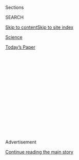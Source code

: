 <div id="app">

<div>

<div>

<div>

<div class="NYTAppHideMasthead css-1q2w90k e1suatyy0">

<div class="section css-ui9rw0 e1suatyy2">

<div class="css-eph4ug er09x8g0">

<div class="css-6n7j50">

</div>

<span class="css-1dv1kvn">Sections</span>

<div class="css-10488qs">

<span class="css-1dv1kvn">SEARCH</span>

</div>

[Skip to content](#site-content)[Skip to site
index](#site-index)

</div>

<div id="masthead-section-label" class="css-1wr3we4 eaxe0e00">

[Science](https://www.nytimes.com/section/science)

</div>

<div class="css-10698na e1huz5gh0">

</div>

</div>

<div id="masthead-bar-one" class="section hasLinks css-15hmgas e1csuq9d3">

<div class="css-uqyvli e1csuq9d0">

</div>

<div class="css-1uqjmks e1csuq9d1">

</div>

<div class="css-9e9ivx">

[](https://myaccount.nytimes.com/auth/login?response_type=cookie&client_id=vi)

</div>

<div class="css-1bvtpon e1csuq9d2">

[Today’s
Paper](https://www.nytimes.com/section/todayspaper)

</div>

</div>

</div>

</div>

<div data-aria-hidden="false">

<div id="site-content" data-role="main">

<div>

<div class="css-1aor85t" style="opacity:0.000000001;z-index:-1;visibility:hidden">

<div class="css-1hqnpie">

<div class="css-epjblv">

<span class="css-17xtcya">[Science](/section/science)</span><span class="css-x15j1o">|</span><span class="css-fwqvlz">The
Romans Called it ‘Alexandrian Glass.’ Where Was It Really
From?</span>

</div>

<div class="css-k008qs">

<div class="css-1iwv8en">

<span class="css-18z7m18"></span>

<div>

</div>

</div>

<span class="css-1n6z4y">https://nyti.ms/3hPJy1J</span>

<div class="css-1705lsu">

<div class="css-4xjgmj">

<div class="css-4skfbu" data-role="toolbar" data-aria-label="Social Media Share buttons, Save button, and Comments Panel with current comment count" data-testid="share-tools">

  - 
  - 
  - 
  - 
    
    <div class="css-6n7j50">
    
    </div>

  - 
  - 

</div>

</div>

</div>

</div>

</div>

</div>

<div id="NYT_TOP_BANNER_REGION" class="css-13pd83m">

</div>

<div id="top-wrapper" class="css-1sy8kpn">

<div id="top-slug" class="css-l9onyx">

Advertisement

</div>

[Continue reading the main
story](#after-top)

<div class="ad top-wrapper" style="text-align:center;height:100%;display:block;min-height:250px">

<div id="top" class="place-ad" data-position="top" data-size-key="top">

</div>

</div>

<div id="after-top">

</div>

</div>

<div>

<div id="sponsor-wrapper" class="css-1hyfx7x">

<div id="sponsor-slug" class="css-19vbshk">

Supported by

</div>

[Continue reading the main
story](#after-sponsor)

<div id="sponsor" class="ad sponsor-wrapper" style="text-align:center;height:100%;display:block">

</div>

<div id="after-sponsor">

</div>

</div>

<div class="css-186x18t">

Trilobites

</div>

<div class="css-1vkm6nb ehdk2mb0">

# The Romans Called it ‘Alexandrian Glass.’ Where Was It Really From?

</div>

Trace quantities of isotopes hint at the true origin of a kind of glass
that was highly prized in the Roman Empire.

<div class="css-79elbk" data-testid="photoviewer-wrapper">

<div class="css-z3e15g" data-testid="photoviewer-wrapper-hidden">

</div>

<div class="css-1a48zt4 ehw59r15" data-testid="photoviewer-children">

![<span class="css-16f3y1r e13ogyst0" data-aria-hidden="true">Glass
receptacles recovered from Egypt dating to the first or second century
A.D., during the Roman
occupation.</span><span class="css-cnj6d5 e1z0qqy90" itemprop="copyrightHolder"><span class="css-1ly73wi e1tej78p0">Credit...</span><span><span>Artokoloro,
via
Alamy</span></span></span>](https://static01.nyt.com/images/2020/08/04/science/30TB-GLASS/30TB-GLASS-articleLarge.jpg?quality=75&auto=webp&disable=upscale)

</div>

</div>

<div class="css-18e8msd">

<div class="css-vp77d3 epjyd6m0">

<div class="css-1baulvz">

By <span class="css-1baulvz last-byline" itemprop="name">Katherine
Kornei</span>

</div>

</div>

  - 
    
    <div class="css-ld3wwf e16638kd2">
    
    July 31,
    2020
    
    </div>

  - 
    
    <div class="css-4xjgmj">
    
    <div class="css-d8bdto" data-role="toolbar" data-aria-label="Social Media Share buttons, Save button, and Comments Panel with current comment count" data-testid="share-tools">
    
      - 
      - 
      - 
      - 
        
        <div class="css-6n7j50">
        
        </div>
    
      - 
      - 
    
    </div>
    
    </div>

</div>

</div>

<div class="section meteredContent css-1r7ky0e" name="articleBody" itemprop="articleBody">

<div class="css-1fanzo5 StoryBodyCompanionColumn">

<div class="css-53u6y8">

Glass was highly valued across the Roman Empire, particularly a
colorless, transparent version that resembled rock crystal. But the
source of this coveted material — known as Alexandrian glass — has long
remained a mystery. Now, by studying trace quantities of the element
hafnium within the glass, researchers have shown that this prized
commodity really did originate in ancient Egypt.

It was during the time of the Roman Empire that drinks and food were
served in glass vessels for the first time on a large scale, said
Patrick Degryse, an archaeometrist at KU Leuven in Belgium, who was not
involved in the new study. “It was on every table,” he said. Glass was
also used in windows and mosaics.

All that glass had to come from somewhere. Between the first and ninth
centuries A.D., Roman glassmakers in coastal regions of Egypt and the
Levant filled furnaces with sand. The enormous slabs of glass they
created tipped the scales at up to nearly 20 tons. That glass was then
broken up and distributed to glass workshops, where it was remelted and
shaped into final products.

But what many people really wanted was colorless glass, so glassmakers
experimented with adding different elements to their batches. Producers
in the Levant are known to have added manganese, which reacts with iron
impurities in sand. The manganese-treated glass still retained a bit of
color, however, said Gry Hoffmann Barfod, a geoscientist at Aarhus
University in Denmark who led the study, which was [published this
month](https://www.nature.com/articles/s41598-020-68089-w) in Scientific
Reports. “It wasn’t perfect,” she said.

</div>

</div>

<div class="css-1fanzo5 StoryBodyCompanionColumn">

<div class="css-53u6y8">

Glassmakers also tried adding antimony, with much better results. “That
made it completely crystal clear,” Dr. Barfod said.

And expensive: A price list issued by the Roman emperor Diocletian in
the early fourth century A.D. refers to this colorless glass as
“Alexandrian” and values it at [nearly double the
price](https://www.cmog.org/article/glass-price-edict-diocletian) of
manganese-treated glass. But the provenance of Alexandrian glass,
despite its name, had never been conclusively pinned to Egypt.

“We have the factories for the manganese-decolorized glass, but we don’t
have them for the Alexandrian glass,” Dr. Barfod said. “It’s been a
mystery that historians have dreamed of solving.”

Motivated by that enigma, Dr. Barfod and her colleagues analyzed 37
fragments of glass [excavated in northern
Jordan](https://projects.au.dk/internationaljerashexcavation/). The
sherds, each no longer than a finger, included Alexandrian glass and
manganese-treated glass from the first through the fourth centuries A.D.
The sample also included other specimens of glass known to have been
produced more recently in either Egypt or the Levant.

The researchers focused on hafnium, a trace element found in the mineral
zircon, a component of sand. They measured the concentration of hafnium
and the ratio of two hafnium isotopes in the sherds.

</div>

</div>

<div class="css-1fanzo5 StoryBodyCompanionColumn">

<div class="css-53u6y8">

Glass forged in different geographic regions had different hafnium
signatures, Dr. Barfod and her collaborators showed. Egyptian glass
consistently contained more hafnium and had lower isotopic ratios than
glass produced in the Levant, the team found.

These differences make sense, Dr. Barfod and her colleagues propose,
because the zircon crystals within sand are inadvertently sorted by
nature.

After being expelled from the mouth of the Nile, sand sweeps east and
north up the coast of the Levant, propelled by water currents. The
zircon crystals within it are heavy, so they tend to settle out early in
the journey on Egyptian beaches. That explains why glass forged in
Egyptian furnaces tends to contain more hafnium than Levantine glass,
the researchers suggest.

When researchers analyzed the sherds of Alexandrian and
manganese-treated glass, they again found distinct differences in
hafnium. The manganese-treated glass had hafnium properties consistent
with being produced in the Levant, as expected. And Alexandrian glass,
the clearest of the clear when it came to transparent glass, chemically
resembled Egyptian glass.

It’s rewarding to finally pin down the provenance of Alexandrian glass,
Dr. Barfod said, adding, “This has been an open question for decades.”

But it’s still a mystery why glasses from Egypt and the Levant exhibit
different ratios of hafnium isotopes. One possibility is that the
zircons containing certain isotopic ratios are bigger, denser, or
bulkier, which affects their movement, Dr. Barfod said. “We don’t know.”

Analyzing the chemistry of Egyptian and Levantine beach sand would be a
logical way of confirming these findings, Dr. Barfod said. “The next
step would obviously be to go out and get sand from both places.”

</div>

</div>

<div>

</div>

</div>

<div>

</div>

<div>

</div>

<div>

</div>

<div>

<div id="bottom-wrapper" class="css-1ede5it">

<div id="bottom-slug" class="css-l9onyx">

Advertisement

</div>

[Continue reading the main
story](#after-bottom)

<div id="bottom" class="ad bottom-wrapper" style="text-align:center;height:100%;display:block;min-height:90px">

</div>

<div id="after-bottom">

</div>

</div>

</div>

</div>

</div>

## Site Index

<div>

</div>

## Site Information Navigation

  - [© <span>2020</span> <span>The New York Times
    Company</span>](https://help.nytimes.com/hc/en-us/articles/115014792127-Copyright-notice)

<!-- end list -->

  - [NYTCo](https://www.nytco.com/)
  - [Contact
    Us](https://help.nytimes.com/hc/en-us/articles/115015385887-Contact-Us)
  - [Work with us](https://www.nytco.com/careers/)
  - [Advertise](https://nytmediakit.com/)
  - [T Brand Studio](http://www.tbrandstudio.com/)
  - [Your Ad
    Choices](https://www.nytimes.com/privacy/cookie-policy#how-do-i-manage-trackers)
  - [Privacy](https://www.nytimes.com/privacy)
  - [Terms of
    Service](https://help.nytimes.com/hc/en-us/articles/115014893428-Terms-of-service)
  - [Terms of
    Sale](https://help.nytimes.com/hc/en-us/articles/115014893968-Terms-of-sale)
  - [Site
    Map](https://spiderbites.nytimes.com)
  - [Help](https://help.nytimes.com/hc/en-us)
  - [Subscriptions](https://www.nytimes.com/subscription?campaignId=37WXW)

</div>

</div>

</div>

</div>

